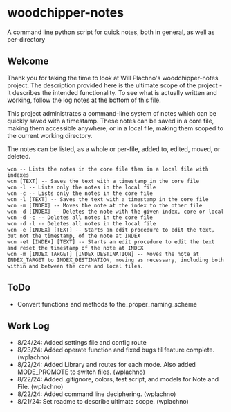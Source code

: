 # woodchipper-notes
A command line python script for quick notes, both in general, as well as per-directory

## Welcome
Thank you for taking the time to look at Will Plachno's woodchipper-notes project. The description provided here is the ultimate scope of the project - it describes the intended functionality. To see what is actually written and working, follow the log notes at the bottom of this file.

This project administrates a command-line system of notes which can be quickly saved with a timestamp. These notes can be saved in a core file, making them accessible anywhere, or in a local file, making them scoped to the current working directory. 

The notes can be listed, as a whole or per-file, added to, edited, moved, or deleted.

```
wcn -- Lists the notes in the core file then in a local file with indexes
wcn [TEXT] -- Saves the text with a timestamp in the core file
wcn -l -- Lists only the notes in the local file
wcn -c -- Lists only the notes in the core file
wcn -l [TEXT] -- Saves the text with a timestamp in the core file
wcn -m [INDEX] -- Moves the note at the index to the other file
wcn -d [INDEX] -- Deletes the note with the given index, core or local
wcn -d -c -- Deletes all notes in the core file
wcn -d -l -- Deletes all notes in the local file
wcn -e [INDEX] [TEXT] -- Starts an edit procedure to edit the text, but not the timestamp, of the note at INDEX
wcn -et [INDEX] [TEXT] -- Starts an edit procedure to edit the text and reset the timestamp of the note at INDEX
wcn -m [INDEX_TARGET] [INDEX_DESTINATION] -- Moves the note at INDEX_TARGET to INDEX_DESTINATION, moving as necessary, including both within and between the core and local files.
```

## ToDo
- Convert functions and methods to the_proper_naming_scheme

## Work Log
- 8/24/24: Added settings file and config route
- 8/23/24: Added operate function and fixed bugs til feature complete. (wplachno)
- 8/22/24: Added Library and routes for each mode. Also added MODE_PROMOTE to switch files. (wplachno)
- 8/22/24: Added .gitignore, colors, test script, and models for Note and File. (wplachno)
- 8/22/24: Added command line deciphering. (wplachno)
- 8/21/24: Set readme to describe ultimate scope. (wplachno)